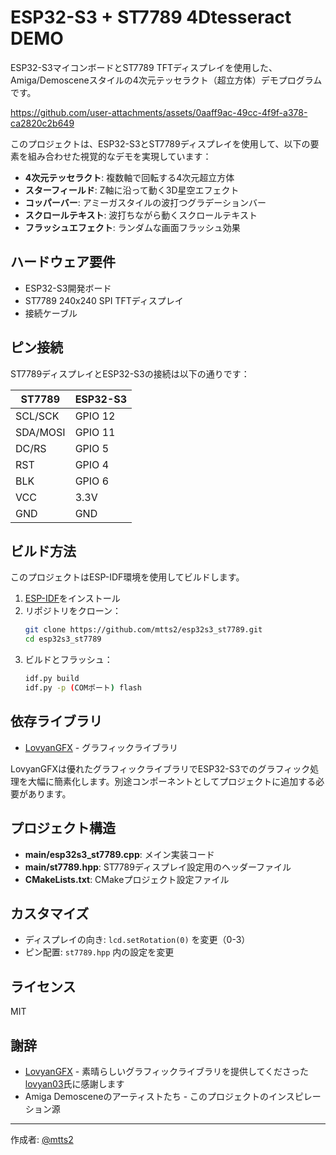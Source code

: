 # ESP32-S3 + ST7789 4Dtesseract DEMO

ESP32-S3マイコンボードとST7789 TFTディスプレイを使用した、Amiga/Demosceneスタイルの4次元テッセラクト（超立方体）デモプログラムです。


https://github.com/user-attachments/assets/0aaff9ac-49cc-4f9f-a378-ca2820c2b649


このプロジェクトは、ESP32-S3とST7789ディスプレイを使用して、以下の要素を組み合わせた視覚的なデモを実現しています：

- **4次元テッセラクト**: 複数軸で回転する4次元超立方体
- **スターフィールド**: Z軸に沿って動く3D星空エフェクト
- **コッパーバー**: アミーガスタイルの波打つグラデーションバー
- **スクロールテキスト**: 波打ちながら動くスクロールテキスト
- **フラッシュエフェクト**: ランダムな画面フラッシュ効果

## ハードウェア要件

- ESP32-S3開発ボード
- ST7789 240x240 SPI TFTディスプレイ
- 接続ケーブル

## ピン接続

ST7789ディスプレイとESP32-S3の接続は以下の通りです：

| ST7789 | ESP32-S3 |
|--------|----------|
| SCL/SCK | GPIO 12 |
| SDA/MOSI | GPIO 11 |
| DC/RS | GPIO 5 |
| RST | GPIO 4 |
| BLK | GPIO 6 |
| VCC | 3.3V |
| GND | GND |

## ビルド方法

このプロジェクトはESP-IDF環境を使用してビルドします。

1. [ESP-IDF](https://docs.espressif.com/projects/esp-idf/en/latest/esp32s3/get-started/index.html)をインストール
2. リポジトリをクローン：
   ```bash
   git clone https://github.com/mtts2/esp32s3_st7789.git
   cd esp32s3_st7789
   ```
3. ビルドとフラッシュ：
   ```bash
   idf.py build
   idf.py -p (COMポート) flash
   ```

## 依存ライブラリ

- [LovyanGFX](https://github.com/lovyan03/LovyanGFX) - グラフィックライブラリ

LovyanGFXは優れたグラフィックライブラリでESP32-S3でのグラフィック処理を大幅に簡素化します。別途コンポーネントとしてプロジェクトに追加する必要があります。

## プロジェクト構造

- **main/esp32s3_st7789.cpp**: メイン実装コード
- **main/st7789.hpp**: ST7789ディスプレイ設定用のヘッダーファイル
- **CMakeLists.txt**: CMakeプロジェクト設定ファイル

## カスタマイズ

- ディスプレイの向き: `lcd.setRotation(0)` を変更（0-3）
- ピン配置: `st7789.hpp` 内の設定を変更

## ライセンス

MIT

## 謝辞

- [LovyanGFX](https://github.com/lovyan03/LovyanGFX) - 素晴らしいグラフィックライブラリを提供してくださった[lovyan03](https://github.com/lovyan03)氏に感謝します
- Amiga Demosceneのアーティストたち - このプロジェクトのインスピレーション源

---

作成者: [@mtts2](https://github.com/mtts2)

